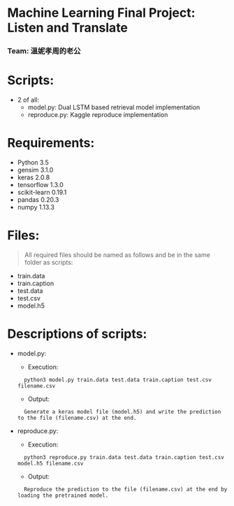 # Machine Learning Final Project: Listen and Translate  
### Team: 溫妮孝周的老公  
  
# Scripts:  
- 2 of all:  
  - model.py: Dual LSTM based retrieval model implementation  
  - reproduce.py: Kaggle reproduce implementation  
  
# Requirements:  
- Python 3.5  
- gensim 3.1.0 
- keras 2.0.8 
- tensorflow 1.3.0 
- scikit-learn 0.19.1 
- pandas 0.20.3 
- numpy 1.13.3 
  
# Files:  
> All required files should be named as follows and be in the same folder as scripts:  
- train.data  
- train.caption  
- test.data  
- test.csv  
- model.h5  
  
# Descriptions of scripts:  
- model.py:  
  - Execution:  
  ```
    python3 model.py train.data test.data train.caption test.csv filename.csv
  ```
  - Output:  
  ```
    Generate a keras model file (model.h5) and write the prediction to the file (filename.csv) at the end.
  ```
	  
- reproduce.py:  
  - Execution:  
  ```
    python3 reproduce.py train.data test.data train.caption test.csv model.h5 filename.csv
  ```
  - Output:  
  ```
    Reproduce the prediction to the file (filename.csv) at the end by loading the pretrained model.
  ```
  
